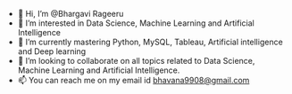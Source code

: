 - 👋 Hi, I’m @Bhargavi Rageeru
- 👀 I’m interested in Data Science, Machine Learning and Artificial Intelligence
- 🌱 I’m currently mastering Python, MySQL, Tableau, Artificial intelligence and Deep learning
- 💞️ I’m looking to collaborate on all topics related to Data Science, Machine Learning and Artificial Intelligence.
- 📫 You can reach me on my email id bhavana9908@gmail.com
